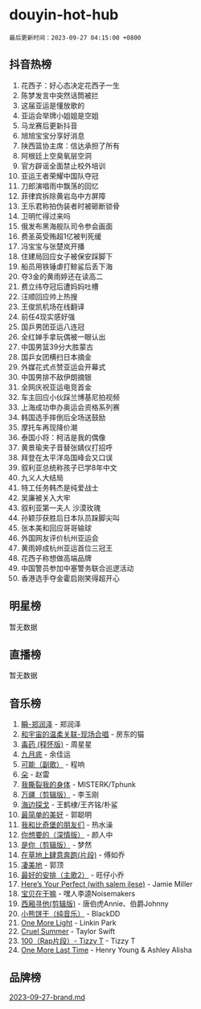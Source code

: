 # douyin-hot-hub

`最后更新时间：2023-09-27 04:15:00 +0800`

## 抖音热榜

1. 花西子：好心态决定花西子一生
1. 陈梦发言中突然话筒被拦
1. 这届亚运是懂放歌的
1. 亚运会举牌小姐姐是空姐
1. 马龙赛后更新抖音
1. 旭旭宝宝分享好消息
1. 陕西篮协主席：信达承担了所有
1. 阿根廷上空臭氧层空洞
1. 官方辟谣全面禁止校外培训
1. 亚运王者荣耀中国队夺冠
1. 刀郎演唱雨中飘荡的回忆
1. 菲律宾拆除黄岩岛中方屏障
1. 王乐君称拍伪装者时被砸断锁骨
1. 卫明忙得过来吗
1. 俄发布黑海舰队司令参会画面
1. 费圣英受贿超1亿被判死缓
1. 冯宝宝与张楚岚开播
1. 住建局回应女子被保安踩脚下
1. 船员用铁锤虐打鲸鲨后丢下海
1. 夺3金的黄雨婷还在读高二
1. 费立纬夺冠后遭妈妈吐槽
1. 汪顺回应帅上热搜
1. 王俊凯机场在线翻译
1. 前任4现实感好强
1. 国乒男团亚运八连冠
1. 全红婵手拿玩偶被一眼认出
1. 中国男篮39分大胜蒙古
1. 国乒女团横扫日本摘金
1. 外媒花式点赞亚运会开幕式
1. 中国男排不敌伊朗摘银
1. 全网庆祝亚运电竞首金
1. 车主回应小伙踩兰博基尼拍视频
1. 上海成功申办奥运会资格系列赛
1. 韩国选手摔倒后全场送鼓励
1. 摩托车再现降价潮
1. 泰国小将：柯洁是我的偶像
1. 黄景瑜夹子音替张婧仪打招呼
1. 拜登在太平洋岛国峰会又口误
1. 叙利亚总统称孩子已学8年中文
1. 九义人大结局
1. 特工任务韩杰是纯爱战士
1. 吴廉被关入大牢
1. 叙利亚第一夫人 沙漠玫瑰
1. 孙颖莎获胜后日本队员跺脚尖叫
1. 张本美和回应哥哥输球
1. 外国网友评价杭州亚运会
1. 黄雨婷成杭州亚运首位三冠王
1. 花西子称想做高端品牌
1. 中国警员参加中塞警务联合巡逻活动
1. 香港选手夺金霍启刚笑得超开心

## 明星榜

暂无数据

## 直播榜

暂无数据

## 音乐榜

1. [瞬-郑润泽](https://sf3-cdn-tos.douyinstatic.com/obj/tos-cn-ve-2774/oYXHIohzvbNAzBhHgyksWpRM4bfkDsBdBDAynw) - 郑润泽
1. [和宇宙的温柔关联-现场合唱](https://sf6-cdn-tos.douyinstatic.com/obj/tos-cn-ve-2774/o0hONGDYQBgk0e5bqDeQOonVmncA6tC2nBwZLT) - 房东的猫
1. [毒药 (释怀版)](https://sf3-cdn-tos.douyinstatic.com/obj/tos-cn-ve-2774/oYILMEAzspdZBIzy4frJNB8ZHPHWAhiwowd4Ad) - 周星星
1. [九月底](https://sf6-cdn-tos.douyinstatic.com/obj/tos-cn-ve-2774/oMfewG4PDTFhF8iz3OGQ7ABH5i6fCgnMaoCbzZ) - 余佳运
1. [可能（副歌）](https://sf6-cdn-tos.douyinstatic.com/obj/tos-cn-ve-2774/cde1731888894259b333569393c2fb51) - 程响
1. [朵](https://sf6-cdn-tos.douyinstatic.com/obj/tos-cn-ve-2774/932f5bdfcd7c47b880525e92ab8a4999) - 赵雷
1. [我撕裂我的身体](https://sf6-cdn-tos.douyinstatic.com/obj/tos-cn-ve-2774/o0cWZzf7vIzpjLQBHPXwtFhMxYUvsP8AoC8EgA) - MISTERK/Tphunk
1. [万疆（剪辑版）](https://sf3-cdn-tos.douyinstatic.com/obj/tos-cn-ve-2774/ooG7oVgFlDTelKCjCsTTobQvbdtj1BBQXnfZd8) - 李玉刚
1. [海边探戈](https://sf6-cdn-tos.douyinstatic.com/obj/tos-cn-ve-2774/os9gE0VQCGqt6VQkZDyBBYvfSDY0QFe3vVmubn) - 王鹤棣/王齐铭/朴鲨
1. [最简单的美好](https://sf6-cdn-tos.douyinstatic.com/obj/tos-cn-ve-2774/a3623594908d4f208709c19c9584f981) - 郭聪明
1. [我和比奇堡的朋友们](https://sf3-cdn-tos.douyinstatic.com/obj/tos-cn-ve-2774/f0505db981ea4a6d91453a15924a82aa) - 热水澡
1. [你想要的（深情版）](https://sf3-cdn-tos.douyinstatic.com/obj/tos-cn-ve-2774/oIMnk8GFpoYUtBP39qsBLeMCDPQxxYcI4gbeZS) - 颜人中
1. [是你（剪辑版）](https://sf6-cdn-tos.douyinstatic.com/obj/tos-cn-ve-2774/46019dae783c4c969944217fe1cfafc4) - 梦然
1. [在草地上肆意奔跑(片段)](https://sf6-cdn-tos.douyinstatic.com/obj/tos-cn-ve-2774/8831d494742f45dabdfa8adb8b817259) - 傅如乔
1. [凄美地](https://sf6-cdn-tos.douyinstatic.com/obj/tos-cn-ve-2774/oshF4RgFMhmTSa4jCaHNUXI0NetFtBBQBzBZdf) - 郭顶
1. [最好的安排（主歌2）](https://sf6-cdn-tos.douyinstatic.com/obj/tos-cn-ve-2774/oMMZX1DuHpMwgoDztBmZswgQnbCeeANZxBHkFY) - 旺仔小乔
1. [Here’s Your Perfect (with salem ilese)](https://sf6-cdn-tos.douyinstatic.com/obj/tos-cn-ve-2774/076b1576c6c546598f803fe53da388a7) - Jamie Miller
1. [宝贝在干嘛](https://sf6-cdn-tos.douyinstatic.com/obj/tos-cn-ve-2774/okW4hBCfJI5B2ZEgTCtikhMW7IafzNrBQIYkpJ) - 嘿人李逵Noisemakers
1. [西厢寻他(剪辑版)](https://sf6-cdn-tos.douyinstatic.com/obj/tos-cn-ve-2774/oUsAVfAQKlRNxEv5qxvIB8o5qmIWUcXbzJKJhw) - 唐伯虎Annie、伯爵Johnny
1. [小熊饼干（纯音乐）](https://sf3-cdn-tos.douyinstatic.com/obj/tos-cn-ve-2774/c25d7893334c4ded99a2ae09f9e2a7d6) - BlackDD
1. [One More Light](https://sf6-cdn-tos.douyinstatic.com/obj/tos-cn-ve-2774/okIBCInhecoGOE5h6ZvqCBYtfXCIMQEbgkRKgD) - Linkin Park
1. [Cruel Summer](https://sf6-cdn-tos.douyinstatic.com/obj/tos-cn-ve-2774/b35ad770e6d4495abefaa493fa46b555) - Taylor Swift
1. [100（Rap片段）- Tizzy T](https://sf3-cdn-tos.douyinstatic.com/obj/tos-cn-ve-2774/f3d21de5ab834c0f9bb7443c06f73d04) - Tizzy T
1. [One More Last Time](https://sf3-cdn-tos.douyinstatic.com/obj/tos-cn-ve-2774/oAzTlo0LUAdCAIhjktsKWcLAEUKmZwGcOoB1fy) - Henry Young & Ashley Alisha

## 品牌榜

[2023-09-27-brand.md](2023-09-27-brand.md)
